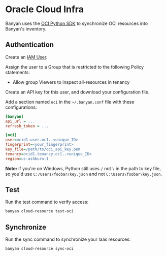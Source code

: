 # Oracle Cloud Infra

Banyan uses the [OCI Python SDK](https://github.com/oracle/oci-python-sdk) to synchronize OCI resources into Banyan's inventory.


## Authentication

Create an [IAM User](https://docs.oracle.com/en-us/iaas/Content/GSG/Tasks/addingusers.htm#Adding_Users).

Assign the user to a Group that is restricted to the following Policy statements: 
- Allow group Viewers to inspect all-resources in tenancy

Create an API key for this user, and download your configuration file.

Add a section named `oci` in the `~/.banyan.conf` file with these configurations:
```ini
[banyan]
api_url = ...
refresh_token = ...

[oci]
user=ocid1.user.oc1..<unique_ID>
fingerprint=<your_fingerprint>
key_file=/path/to/oci_api_key.pem
tenancy=ocid1.tenancy.oc1..<unique_ID>
region=us-ashburn-1
```

**Note:** if you're on Windows, Python still uses `/` not `\` in the path to key file, so you'd use `C:/Users/foobar/key.json` and not `C:\Users\foobar\key.json`.


## Test

Run the test command to verify access:

```bash
banyan cloud-resource test-oci
```


## Synchronize

Run the sync command to synchronize your Iaas resources:

```bash
banyan cloud-resource sync-oci
```